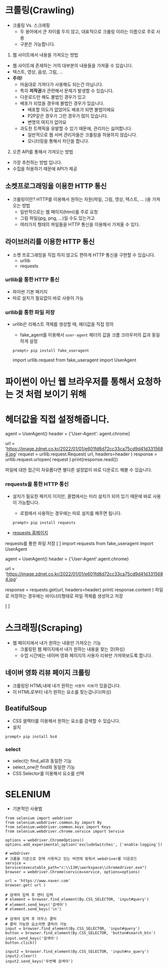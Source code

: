 # 크롤링(Crawling)
- 크롤링 Vs. 스크래핑
  - 두 용어에서 큰 차이를 두지 않고, 대표적으로 크롤링 이라는 이름으로 주로 사용
  - 구분은 가능합니다.

1. 웹 사이트에서 내용을 가져오는 방법
  - 웹 사이트에 존재하는 거의 대부분의 내용들을 가져올 수 있습니다. 
  - 텍스트, 영상, 음성, 그림, ... 
  - **주의!**
    - 마음대로 가져다가 사용해도 되는건 아닙니다.
    - 특히 **저작권**과 관련해서 문제가 발생할 수 있습니다.
    - 다운로드만 해도 불법인 경우가 있고
    - 배포가 되었을 경우에 불법인 경우가 있습니다.
      - 배포할 의도가 없었어도 배포가 되면 불법이에요
      - P2P같은 경우가 그런 경우가 많이 있습니다.
      - 변명의 여지가 없어요
    - 과도한 트랙픽을 유발할 수 있기 때문에, 관리자는 싫어합니다.
      - 일반적으로 웹 서버 관리자들은 크롤링을 허용하지 않습니다.
      - 모니터링을 통해서 차단을 합니다.

2. 오픈 API를 통해서 가져오는 방법
  - 가장 추천하는 방법 입니다.
  - 수집을 허용하기 때문에 API가 제공

## 소켓프로그래밍을 이용한 HTTP 통신
- 크롤링이란? HTTP를 이용해서 원하는 자원(파일, 그림, 영상, 텍스트, ... )을 가져오는 방법
  - 일반적으로는 웹 페이지(html)를 주로 요청
  - 그림 파일(jpg, png, ...)일 수도 있는거고
  - 여러가지 형태의 파일들을 HTTP 통신을 이용해서 가져올 수 있다. 


## 라이브러리를 이용한 HTTP 통신
- 소켓 프로그래밍을 직접 하지 않고도 편하게 HTTP 통신을 구현할 수 있습니다. 
  - urllib
  - requests

### urllib을 통한 HTTP 통신
- 파이썬 기본 패키지
- 따로 설치가 필요없이 바로 사용이 가능

### urllib을 통한 파일 저장
- urllib은 리퀘스트 객체를 생성할 때, 헤더값을 직접 정의
  - fake_agent를 이용해서 `user-agent` 헤더의 값을 크롬 크라우저의 값과 동일하게 설정
  ```
  prompt> pip install fake_useragent
  ```

  import urllib.request
from fake_useragent import UserAgent

# 파이썬이 아닌 웹 브라우저를 통해서 요청하는 것 처럼 보이기 위해
# 헤더값을 직접 설정해줍니다.
agent = UserAgent()
header = {'User-Agent': agent.chrome}

url = 'https://image.zdnet.co.kr/2022/01/01/e601fd8d72cc33ca75cd9d41d3315684.jpg'
request = urllib.request.Request( url, headers=header )
response = urllib.request.urlopen( request )
print(response.read())


파일에 대한 접근이 자유롭다면 별다른 설정없이 바로 다운로드 해볼 수 있습니다. 

### requests을 통한 HTTP 통신
- 설치가 필요한 패키지 이지만, 콜랩에서는 미리 설치가 되어 있기 때문에 바로 사용이 가능합니다. 
  - 로컬에서 사용하는 경우에는 따로 설치를 해주면 됩니다. 

  ```
  prompt> pip install requests
  ```

- [requests 홈페이지](https://docs.python-requests.org/en/master/)

requests를 통한 파일 저장
[ ]
import requests
from fake_useragent import UserAgent

agent = UserAgent()
header = {'User-Agent':agent.chrome}

url = 'https://image.zdnet.co.kr/2022/01/01/e601fd8d72cc33ca75cd9d41d3315684.jpg'

response = requests.get(url, headers=header)
print( response.content )
파일로 저장하는 경우에는 바이너리형태로 파일 객체를 생성하고 저장

[ ]


# 스크래핑(Scraping)
- 웹 페이지에서 내가 원하는 내용만 가져오는 기능
  - 크롤링된 웹 페이지에서 내가 원하는 내용을 찾는 것(파싱)
  - 수업 시간에는 네이버 영화 페이지의 사용자 리뷰만 가져와보도록 합니다. 

## 네이버 영화 리뷰 페이지 크롤링
- 크롤링된 HTML내에 내가 원하는 `사용자 리뷰`가 있을겁니다. 
- 이 HTML로부터 내가 원하는 요소를 찾는겁니다(파싱)


## BeatifulSoup
- CSS 셀렉터를 이용해서 원하는 요소를 검색할 수 있습니다. 
- 설치

```
prompt> pip install bs4
```


### select
- select는 find_all과 동일한 기능
- select_one은 find와 동일한 기능
- CSS Selector를 이용해서 요소를 선택

# SELENIUM
- 기본적인 사용법

```
from selenium import webdriver
from selenium.webdriver.common.by import By
from selenium.webdriver.common.keys import Keys
from selenium.webdriver.chrome.service import Service

options = webdriver.ChromeOptions()
options.add_experimental_option('excludeSwitches', ['enable-logging'])

# webdriver
# 크롬을 기준으로 현재 사용하고 있는 버전에 맞춰서 webdriver를 다운로드
service = Service(executable_path="c:\\IJH\\workspace\\chromedriver.exe")
browser = webdriver.Chrome(service=service, options=options)

url = 'https://www.naver.com'
browser.get( url )

# 검색어 입력 후 엔터 입력
# element = browser.find_element(By.CSS_SELECTOR, 'input#query')
# element.send_keys('검색어')
# element.send_keys('\n')

# 검색어 입력 후 마우스 클릭
# 클릭 가능한 요소라면 클릭이 가능
input = browser.find_element(By.CSS_SELECTOR, 'input#query')
button = browser.find_element(By.CSS_SELECTOR, 'button#search_btn')
input.send_keys('검색어')
button.click()

input2 = browser.find_element(By.CSS_SELECTOR, 'input#nx_query')
input2.clear()
input2.send_keys('두번째 검색어')
```
